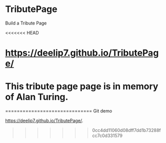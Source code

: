 # TributePage

Build a Tribute Page

<<<<<<< HEAD
# https://deelip7.github.io/TributePage/

This tribute page page is in memory of Alan Turing.
=======
==============================
Git demo

https://deelip7.github.io/TributePage/. 
>>>>>>> 0cc4dd11060d08dff7dd1b73288fcc7c0d331579

